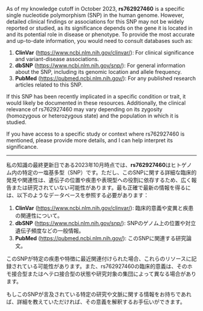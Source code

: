 As of my knowledge cutoff in October 2023, **rs762927460** is a specific single nucleotide polymorphism (SNP) in the human genome. However, detailed clinical findings or associations for this SNP may not be widely reported or studied, as its significance depends on the gene it is located in and its potential role in disease or phenotype. To provide the most accurate and up-to-date information, you would need to consult databases such as:

1. **ClinVar** (https://www.ncbi.nlm.nih.gov/clinvar/): For clinical significance and variant-disease associations.
2. **dbSNP** (https://www.ncbi.nlm.nih.gov/snp/): For general information about the SNP, including its genomic location and allele frequency.
3. **PubMed** (https://pubmed.ncbi.nlm.nih.gov/): For any published research articles related to this SNP.

If this SNP has been recently implicated in a specific condition or trait, it would likely be documented in these resources. Additionally, the clinical relevance of rs762927460 may vary depending on its zygosity (homozygous or heterozygous state) and the population in which it is studied.

If you have access to a specific study or context where rs762927460 is mentioned, please provide more details, and I can help interpret its significance.

---

私の知識の最終更新日である2023年10月時点では、**rs762927460**はヒトゲノム内の特定の一塩基多型（SNP）です。ただし、このSNPに関する詳細な臨床的発見や関連性は、遺伝子の位置や疾患や表現型への役割に依存するため、広く報告または研究されていない可能性があります。最も正確で最新の情報を得るには、以下のようなデータベースを参照する必要があります：

1. **ClinVar** (https://www.ncbi.nlm.nih.gov/clinvar/): 臨床的意義や変異と疾患の関連性について。
2. **dbSNP** (https://www.ncbi.nlm.nih.gov/snp/): SNPのゲノム上の位置や対立遺伝子頻度などの一般情報。
3. **PubMed** (https://pubmed.ncbi.nlm.nih.gov/): このSNPに関連する研究論文。

このSNPが特定の疾患や特徴に最近関連付けられた場合、これらのリソースに記録されている可能性があります。また、rs762927460の臨床的意義は、そのホモ接合型またはヘテロ接合型の状態や研究対象の集団によって異なる場合があります。

もしこのSNPが言及されている特定の研究や文脈に関する情報をお持ちであれば、詳細を教えていただければ、その意義を解釈するお手伝いができます。
